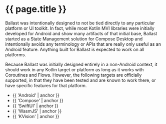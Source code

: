 ---
---

# {{ page.title }}

Ballast was intentionally designed to not be tied directly to any particular platform or UI toolkit. In fact, while most
Kotlin MVI libraries were initially developed for Android and show many artifacts of that initial base, Ballast started
as a State Management solution for Compose Desktop and intentionally avoids any terminology or APIs that are really only
useful as an Android feature. Anything built for Ballast is expected to work on all platforms.

Because Ballast was initially designed entirely in a non-Android context, it should work in any Kotlin target or 
platform as long as it works with Coroutines and Flows. However, the following targets are officially supported, in 
that they have been tested and are known to work there, or have specific features for that platform.

- {{ 'Android' | anchor }}
- {{ 'Compose' | anchor }}
- {{ 'SwiftUI' | anchor }}
- {{ 'WasmJS' | anchor }}
- {{ 'KVision' | anchor }}
